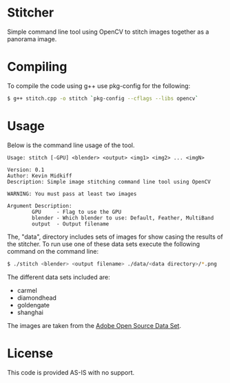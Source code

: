 # Stitcher
Simple command line tool using OpenCV to stitch images together as a panorama image.

# Compiling
To compile the code using g++ use pkg-config for the following:
```sh
$ g++ stitch.cpp -o stitch `pkg-config --cflags --libs opencv`
```

# Usage
Below is the command line usage of the tool.

```
Usage: stitch [-GPU] <blender> <output> <img1> <img2> ... <imgN>

Version: 0.1
Author: Kevin Midkiff
Description: Simple image stitching command line tool using OpenCV

WARNING: You must pass at least two images

Argument Description:
        GPU     - Flag to use the GPU
        blender - Which blender to use: Default, Feather, MultiBand
        output  - Output filename
```

The, "data", directory includes sets of images for show casing the results of the stitcher.  To run use one of these data sets execute the following command on the command line:

```sh
$ ./stitch <blender> <output filename> ./data/<data directory>/*.png
```

The different data sets included are:
<ul>
<li>carmel</li>
<li>diamondhead</li>
<li>goldengate</li>
<li>shanghai</li>
</ul>

The images are taken from the <a href="http://sourceforge.net/adobe/adobedatasets/home/Home/">Adobe Open Source Data Set</a>.

# License
This code is provided AS-IS with no support.
